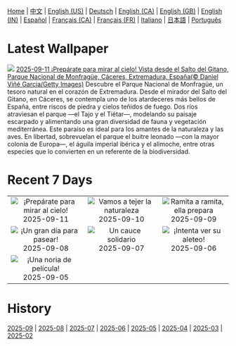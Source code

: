 [Home](../README.md) | [中文](zh-CN.md) | [English (US)](en-US.md) | [Deutsch](de-DE.md) | [English (CA)](en-CA.md) | [English (GB)](en-GB.md) | [English (IN)](en-IN.md) | [Español](es-ES.md) | [Français (CA)](fr-CA.md) | [Français (FR)](fr-FR.md) | [Italiano](it-IT.md) | [日本語](ja-JP.md) | [Português](pt-BR.md)

# Latest Wallpaper
![](https://www.bing.com/th?id=OHR.ExtremaduraJamon_ES-ES8041175238_UHD.jpg)
[2025-09-11 ¡Prepárate para mirar al cielo! Vista desde el Salto del Gitano, Parque Nacional de Monfragüe, Cáceres, Extremadura, España(© Daniel Viñé Garcia/Getty Images)](https://www.bing.com/th?id=OHR.ExtremaduraJamon_ES-ES8041175238_UHD.jpg)
Descubre el Parque Nacional de Monfragüe, un tesoro natural en el corazón de Extremadura. Desde el mirador del Salto del Gitano, en Cáceres, se contempla uno de los atardeceres más bellos de España, entre riscos de piedra y cielos teñidos de fuego. Dos ríos atraviesan el parque —el Tajo y el Tiétar—, modelando su paisaje escarpado y alimentando una gran diversidad de fauna y vegetación mediterránea. Este paraíso es ideal para los amantes de la naturaleza y las aves. En libertad, sobrevuelan el parque el buitre leonado —con la mayor colonia de Europa—, el águila imperial ibérica y el alimoche, entre otras especies que lo convierten en un referente de la biodiversidad.

# Recent 7 Days
|  |  |  |
|:---:|:---:|:---:|
| ![](https://www.bing.com/th?id=OHR.ExtremaduraJamon_ES-ES8041175238_400x240.jpg "¡Prepárate para mirar al cielo!") 2025-09-11 | ![](https://www.bing.com/th?id=OHR.YorkshireHay_ES-ES7917729802_400x240.jpg "Vamos a tejer la naturaleza") 2025-09-10 | ![](https://www.bing.com/th?id=OHR.SwissSquirrel_ES-ES7836274977_400x240.jpg "Ramita a ramita, ella prepara") 2025-09-09 |
| ![](https://www.bing.com/th?id=OHR.LaJayaAsturiasDay_ES-ES0574508384_400x240.jpg "¡Un gran día para pasear!") 2025-09-08 | ![](https://www.bing.com/th?id=OHR.BlueGdansk_ES-ES7748880751_400x240.jpg "Un cauce solidario") 2025-09-07 | ![](https://www.bing.com/th?id=OHR.RufousHummer_ES-ES7667920526_400x240.jpg "¡Intenta ver su aleteo!") 2025-09-06 |
| ![](https://www.bing.com/th?id=OHR.SunsetPier_ES-ES7586673768_400x240.jpg "¡Una noria de película!") 2025-09-05 |  |  |

# History
[2025-09](../archives/wallpaper/es-ES/w_2025_09.md) | [2025-08](../archives/wallpaper/es-ES/w_2025_08.md) | [2025-07](../archives/wallpaper/es-ES/w_2025_07.md) | [2025-06](../archives/wallpaper/es-ES/w_2025_06.md) | [2025-05](../archives/wallpaper/es-ES/w_2025_05.md) | [2025-04](../archives/wallpaper/es-ES/w_2025_04.md) | [2025-03](../archives/wallpaper/es-ES/w_2025_03.md) | [2025-02](../archives/wallpaper/es-ES/w_2025_02.md)
